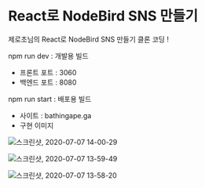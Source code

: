 # React로 NodeBird SNS 만들기

제로초님의 React로 NodeBird SNS 만들기 클론 코딩 !

npm run dev : 개발용 빌드

- 프론트 포트 : 3060
- 백엔드 포트 : 8080

npm run start : 배포용 빌드

- 사이트 : bathingape.ga
- 구현 이미지

![스크린샷, 2020-07-07 14-00-29](https://user-images.githubusercontent.com/53068281/86714834-90f84200-c05a-11ea-9dbe-1d79e0a1ac20.png)

![스크린샷, 2020-07-07 13-59-49](https://user-images.githubusercontent.com/53068281/86714843-92c20580-c05a-11ea-9a1d-deec7ea0fb9a.png)

![스크린샷, 2020-07-07 13-58-20](https://user-images.githubusercontent.com/53068281/86714848-935a9c00-c05a-11ea-884c-bee65034f642.png)
